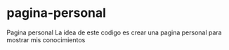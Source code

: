 # pagina-personal
Pagina personal
La idea de este codigo es crear una pagina personal para mostrar mis conocimientos
